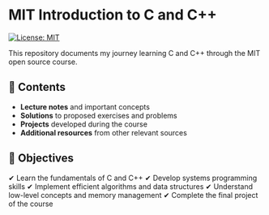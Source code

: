 # MIT Introduction to C and C++

[![License: MIT](https://img.shields.io/badge/License-MIT-yellow.svg)](https://opensource.org/licenses/MIT)

This repository documents my journey learning C and C++ through the MIT open source course.

## 📌 Contents

- **Lecture notes** and important concepts
- **Solutions** to proposed exercises and problems
- **Projects** developed during the course
- **Additional resources** from other relevant sources

## 🚀 Objectives

✔ Learn the fundamentals of C and C++
✔ Develop systems programming skills
✔ Implement efficient algorithms and data structures
✔ Understand low-level concepts and memory management
✔ Complete the final project of the course